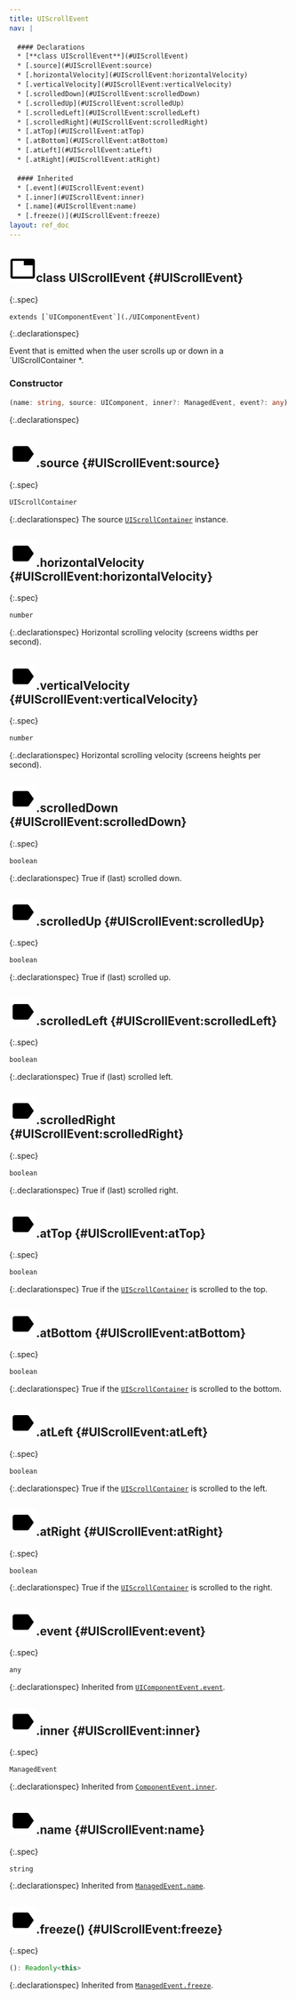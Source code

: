 ```yaml
---
title: UIScrollEvent
nav: |

  #### Declarations
  * [**class UIScrollEvent**](#UIScrollEvent)
  * [.source](#UIScrollEvent:source)
  * [.horizontalVelocity](#UIScrollEvent:horizontalVelocity)
  * [.verticalVelocity](#UIScrollEvent:verticalVelocity)
  * [.scrolledDown](#UIScrollEvent:scrolledDown)
  * [.scrolledUp](#UIScrollEvent:scrolledUp)
  * [.scrolledLeft](#UIScrollEvent:scrolledLeft)
  * [.scrolledRight](#UIScrollEvent:scrolledRight)
  * [.atTop](#UIScrollEvent:atTop)
  * [.atBottom](#UIScrollEvent:atBottom)
  * [.atLeft](#UIScrollEvent:atLeft)
  * [.atRight](#UIScrollEvent:atRight)

  #### Inherited
  * [.event](#UIScrollEvent:event)
  * [.inner](#UIScrollEvent:inner)
  * [.name](#UIScrollEvent:name)
  * [.freeze()](#UIScrollEvent:freeze)
layout: ref_doc
---
```


## ![](/assets/icons/spec-class.svg)class UIScrollEvent {#UIScrollEvent}
{:.spec}


<pre markdown="span"><code markdown="span">extends [`UIComponentEvent`](./UIComponentEvent)</code></pre>
{:.declarationspec}

Event that is emitted when the user scrolls up or down in a `UIScrollContainer *.

### Constructor
```typescript
(name: string, source: UIComponent, inner?: ManagedEvent, event?: any): UIScrollEvent
```
{:.declarationspec}



## ![](/assets/icons/spec-property.svg).source {#UIScrollEvent:source}
{:.spec}

```typescript
UIScrollContainer
```
{:.declarationspec}
The source [`UIScrollContainer`](./UIScrollContainer) instance.



## ![](/assets/icons/spec-property.svg).horizontalVelocity {#UIScrollEvent:horizontalVelocity}
{:.spec}

```typescript
number
```
{:.declarationspec}
Horizontal scrolling velocity (screens widths per second).



## ![](/assets/icons/spec-property.svg).verticalVelocity {#UIScrollEvent:verticalVelocity}
{:.spec}

```typescript
number
```
{:.declarationspec}
Horizontal scrolling velocity (screens heights per second).



## ![](/assets/icons/spec-property.svg).scrolledDown {#UIScrollEvent:scrolledDown}
{:.spec}

```typescript
boolean
```
{:.declarationspec}
True if (last) scrolled down.



## ![](/assets/icons/spec-property.svg).scrolledUp {#UIScrollEvent:scrolledUp}
{:.spec}

```typescript
boolean
```
{:.declarationspec}
True if (last) scrolled up.



## ![](/assets/icons/spec-property.svg).scrolledLeft {#UIScrollEvent:scrolledLeft}
{:.spec}

```typescript
boolean
```
{:.declarationspec}
True if (last) scrolled left.



## ![](/assets/icons/spec-property.svg).scrolledRight {#UIScrollEvent:scrolledRight}
{:.spec}

```typescript
boolean
```
{:.declarationspec}
True if (last) scrolled right.



## ![](/assets/icons/spec-property.svg).atTop {#UIScrollEvent:atTop}
{:.spec}

```typescript
boolean
```
{:.declarationspec}
True if the [`UIScrollContainer`](./UIScrollContainer) is scrolled to the top.



## ![](/assets/icons/spec-property.svg).atBottom {#UIScrollEvent:atBottom}
{:.spec}

```typescript
boolean
```
{:.declarationspec}
True if the [`UIScrollContainer`](./UIScrollContainer) is scrolled to the bottom.



## ![](/assets/icons/spec-property.svg).atLeft {#UIScrollEvent:atLeft}
{:.spec}

```typescript
boolean
```
{:.declarationspec}
True if the [`UIScrollContainer`](./UIScrollContainer) is scrolled to the left.



## ![](/assets/icons/spec-property.svg).atRight {#UIScrollEvent:atRight}
{:.spec}

```typescript
boolean
```
{:.declarationspec}
True if the [`UIScrollContainer`](./UIScrollContainer) is scrolled to the right.



## ![](/assets/icons/spec-property.svg).event {#UIScrollEvent:event}
{:.spec}

```typescript
any
```
{:.declarationspec}
Inherited from [`UIComponentEvent.event`](./UIComponentEvent#UIComponentEvent:event).



## ![](/assets/icons/spec-property.svg).inner {#UIScrollEvent:inner}
{:.spec}

```typescript
ManagedEvent
```
{:.declarationspec}
Inherited from [`ComponentEvent.inner`](./ComponentEvent#ComponentEvent:inner).



## ![](/assets/icons/spec-property.svg).name {#UIScrollEvent:name}
{:.spec}

```typescript
string
```
{:.declarationspec}
Inherited from [`ManagedEvent.name`](./ManagedEvent#ManagedEvent:name).



## ![](/assets/icons/spec-method.svg).freeze() {#UIScrollEvent:freeze}
{:.spec}

```typescript
(): Readonly<this>
```
{:.declarationspec}
Inherited from [`ManagedEvent.freeze`](./ManagedEvent#ManagedEvent:freeze).

